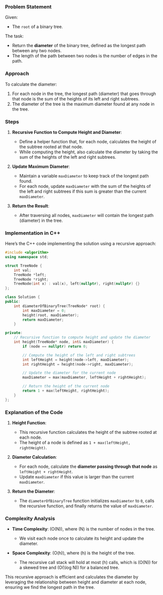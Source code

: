 ### Problem Statement

Given:
- The `root` of a binary tree.

The task:
- Return the **diameter** of the binary tree, defined as the longest path between any two nodes.
- The length of the path between two nodes is the number of edges in the path.

### Approach

To calculate the diameter:
1. For each node in the tree, the longest path (diameter) that goes through that node is the sum of the heights of its left and right subtrees.
2. The diameter of the tree is the maximum diameter found at any node in the tree.

### Steps

1. **Recursive Function to Compute Height and Diameter**:
   - Define a helper function that, for each node, calculates the height of the subtree rooted at that node.
   - While computing the height, also calculate the diameter by taking the sum of the heights of the left and right subtrees.
2. **Update Maximum Diameter**:
   - Maintain a variable `maxDiameter` to keep track of the longest path found.
   - For each node, update `maxDiameter` with the sum of the heights of the left and right subtrees if this sum is greater than the current `maxDiameter`.

3. **Return the Result**:
   - After traversing all nodes, `maxDiameter` will contain the longest path (diameter) in the tree.

### Implementation in C++

Here’s the C++ code implementing the solution using a recursive approach:

```cpp
#include <algorithm>
using namespace std;

struct TreeNode {
    int val;
    TreeNode *left;
    TreeNode *right;
    TreeNode(int x) : val(x), left(nullptr), right(nullptr) {}
};

class Solution {
public:
    int diameterOfBinaryTree(TreeNode* root) {
        int maxDiameter = 0;
        height(root, maxDiameter);
        return maxDiameter;
    }

private:
    // Recursive function to compute height and update the diameter
    int height(TreeNode* node, int& maxDiameter) {
        if (node == nullptr) return 0;

        // Compute the height of the left and right subtrees
        int leftHeight = height(node->left, maxDiameter);
        int rightHeight = height(node->right, maxDiameter);

        // Update the diameter for the current node
        maxDiameter = max(maxDiameter, leftHeight + rightHeight);

        // Return the height of the current node
        return 1 + max(leftHeight, rightHeight);
    }
};
```

### Explanation of the Code

1. **Height Function**:
   - This recursive function calculates the height of the subtree rooted at each node.
   - The height of a node is defined as `1 + max(leftHeight, rightHeight)`.

2. **Diameter Calculation**:
   - For each node, calculate the **diameter passing through that node** as `leftHeight + rightHeight`.
   - Update `maxDiameter` if this value is larger than the current `maxDiameter`.

3. **Return the Diameter**:
   - The `diameterOfBinaryTree` function initializes `maxDiameter` to `0`, calls the recursive function, and finally returns the value of `maxDiameter`.

### Complexity Analysis

- **Time Complexity**: \(O(N)\), where \(N\) is the number of nodes in the tree.
  - We visit each node once to calculate its height and update the diameter.

- **Space Complexity**: \(O(h)\), where \(h\) is the height of the tree.
  - The recursive call stack will hold at most \(h\) calls, which is \(O(N)\) for a skewed tree and \(O(\log N)\) for a balanced tree.

This recursive approach is efficient and calculates the diameter by leveraging the relationship between height and diameter at each node, ensuring we find the longest path in the tree.
